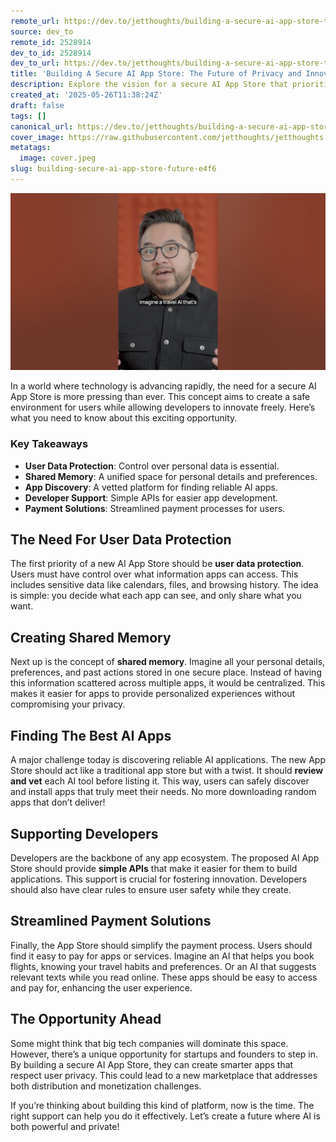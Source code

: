 ```yaml
---
remote_url: https://dev.to/jetthoughts/building-a-secure-ai-app-store-the-future-of-privacy-and-innovation-2aof
source: dev_to
remote_id: 2528914
dev_to_id: 2528914
dev_to_url: https://dev.to/jetthoughts/building-a-secure-ai-app-store-the-future-of-privacy-and-innovation-2aof
title: 'Building A Secure AI App Store: The Future of Privacy and Innovation'
description: Explore the vision for a secure AI App Store that prioritizes user privacy, simplifies app discovery, and supports developers. Learn how this innovative platform can reshape the tech landscape.
created_at: '2025-05-26T11:38:24Z'
draft: false
tags: []
canonical_url: https://dev.to/jetthoughts/building-a-secure-ai-app-store-the-future-of-privacy-and-innovation-2aof
cover_image: https://raw.githubusercontent.com/jetthoughts/jetthoughts.github.io/master/content/blog/building-secure-ai-app-store-future-e4f6/cover.jpeg
metatags:
  image: cover.jpeg
slug: building-secure-ai-app-store-future-e4f6
---
```

[![Building A Secure AI App Store: The Future of Privacy and Innovation](file_0.jpg)](https://www.youtube.com/watch?v=TFXPfy7sWG8)

In a world where technology is advancing rapidly, the need for a secure AI App Store is more pressing than ever. This concept aims to create a safe environment for users while allowing developers to innovate freely. Here’s what you need to know about this exciting opportunity.

### Key Takeaways

*   **User Data Protection**: Control over personal data is essential.
*   **Shared Memory**: A unified space for personal details and preferences.
*   **App Discovery**: A vetted platform for finding reliable AI apps.
*   **Developer Support**: Simple APIs for easier app development.
*   **Payment Solutions**: Streamlined payment processes for users.

## The Need For User Data Protection

The first priority of a new AI App Store should be **user data protection**. Users must have control over what information apps can access. This includes sensitive data like calendars, files, and browsing history. The idea is simple: you decide what each app can see, and only share what you want.

## Creating Shared Memory

Next up is the concept of **shared memory**. Imagine all your personal details, preferences, and past actions stored in one secure place. Instead of having this information scattered across multiple apps, it would be centralized. This makes it easier for apps to provide personalized experiences without compromising your privacy.

## Finding The Best AI Apps

A major challenge today is discovering reliable AI applications. The new App Store should act like a traditional app store but with a twist. It should **review and vet** each AI tool before listing it. This way, users can safely discover and install apps that truly meet their needs. No more downloading random apps that don’t deliver!

## Supporting Developers

Developers are the backbone of any app ecosystem. The proposed AI App Store should provide **simple APIs** that make it easier for them to build applications. This support is crucial for fostering innovation. Developers should also have clear rules to ensure user safety while they create.

## Streamlined Payment Solutions

Finally, the App Store should simplify the payment process. Users should find it easy to pay for apps or services. Imagine an AI that helps you book flights, knowing your travel habits and preferences. Or an AI that suggests relevant texts while you read online. These apps should be easy to access and pay for, enhancing the user experience.

## The Opportunity Ahead

Some might think that big tech companies will dominate this space. However, there’s a unique opportunity for startups and founders to step in. By building a secure AI App Store, they can create smarter apps that respect user privacy. This could lead to a new marketplace that addresses both distribution and monetization challenges.

If you’re thinking about building this kind of platform, now is the time. The right support can help you do it effectively. Let’s create a future where AI is both powerful and private!